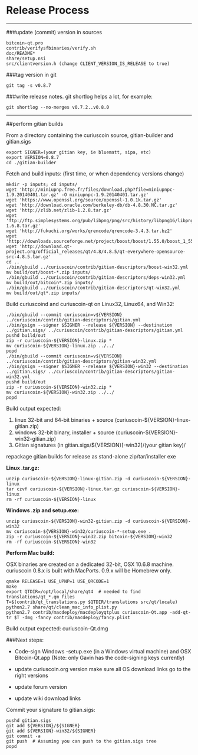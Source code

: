 Release Process
====================

* * *

###update (commit) version in sources


	bitcoin-qt.pro
	contrib/verifysfbinaries/verify.sh
	doc/README*
	share/setup.nsi
	src/clientversion.h (change CLIENT_VERSION_IS_RELEASE to true)

###tag version in git

	git tag -s v0.8.7

###write release notes. git shortlog helps a lot, for example:

	git shortlog --no-merges v0.7.2..v0.8.0

* * *

##perform gitian builds

 From a directory containing the curiuscoin source, gitian-builder and gitian.sigs
  
	export SIGNER=(your gitian key, ie bluematt, sipa, etc)
	export VERSION=0.8.7
	cd ./gitian-builder

 Fetch and build inputs: (first time, or when dependency versions change)

	mkdir -p inputs; cd inputs/
	wget 'http://miniupnp.free.fr/files/download.php?file=miniupnpc-1.9.20140401.tar.gz' -O miniupnpc-1.9.20140401.tar.gz'
	wget 'https://www.openssl.org/source/openssl-1.0.1k.tar.gz'
	wget 'http://download.oracle.com/berkeley-db/db-4.8.30.NC.tar.gz'
	wget 'http://zlib.net/zlib-1.2.8.tar.gz'
	wget 'ftp://ftp.simplesystems.org/pub/libpng/png/src/history/libpng16/libpng-1.6.8.tar.gz'
	wget 'http://fukuchi.org/works/qrencode/qrencode-3.4.3.tar.bz2'
	wget 'http://downloads.sourceforge.net/project/boost/boost/1.55.0/boost_1_55_0.tar.bz2'
	wget 'http://download.qt-project.org/official_releases/qt/4.8/4.8.5/qt-everywhere-opensource-src-4.8.5.tar.gz'
	cd ..
	./bin/gbuild ../curiuscoin/contrib/gitian-descriptors/boost-win32.yml
	mv build/out/boost-*.zip inputs/
	./bin/gbuild ../curiuscoin/contrib/gitian-descriptors/deps-win32.yml
	mv build/out/bitcoin*.zip inputs/
	./bin/gbuild ../curiuscoin/contrib/gitian-descriptors/qt-win32.yml
	mv build/out/qt*.zip inputs/

 Build curiuscoind and curiuscoin-qt on Linux32, Linux64, and Win32:
  
	./bin/gbuild --commit curiuscoin=v${VERSION} ../curiuscoin/contrib/gitian-descriptors/gitian.yml
	./bin/gsign --signer $SIGNER --release ${VERSION} --destination ../gitian.sigs/ ../curiuscoin/contrib/gitian-descriptors/gitian.yml
	pushd build/out
	zip -r curiuscoin-${VERSION}-linux.zip *
	mv curiuscoin-${VERSION}-linux.zip ../../
	popd
	./bin/gbuild --commit curiuscoin=v${VERSION} ../curiuscoin/contrib/gitian-descriptors/gitian-win32.yml
	./bin/gsign --signer $SIGNER --release ${VERSION}-win32 --destination ../gitian.sigs/ ../curiuscoin/contrib/gitian-descriptors/gitian-win32.yml
	pushd build/out
	zip -r curiuscoin-${VERSION}-win32.zip *
	mv curiuscoin-${VERSION}-win32.zip ../../
	popd

  Build output expected:

  1. linux 32-bit and 64-bit binaries + source (curiuscoin-${VERSION}-linux-gitian.zip)
  2. windows 32-bit binary, installer + source (curiuscoin-${VERSION}-win32-gitian.zip)
  3. Gitian signatures (in gitian.sigs/${VERSION}[-win32]/(your gitian key)/

repackage gitian builds for release as stand-alone zip/tar/installer exe

**Linux .tar.gz:**

	unzip curiuscoin-${VERSION}-linux-gitian.zip -d curiuscoin-${VERSION}-linux
	tar czvf curiuscoin-${VERSION}-linux.tar.gz curiuscoin-${VERSION}-linux
	rm -rf curiuscoin-${VERSION}-linux

**Windows .zip and setup.exe:**

	unzip curiuscoin-${VERSION}-win32-gitian.zip -d curiuscoin-${VERSION}-win32
	mv curiuscoin-${VERSION}-win32/curiuscoin-*-setup.exe .
	zip -r curiuscoin-${VERSION}-win32.zip bitcoin-${VERSION}-win32
	rm -rf curiuscoin-${VERSION}-win32

**Perform Mac build:**

  OSX binaries are created on a dedicated 32-bit, OSX 10.6.8 machine.
  curiuscoin 0.8.x is built with MacPorts.  0.9.x will be Homebrew only.

	qmake RELEASE=1 USE_UPNP=1 USE_QRCODE=1
	make
	export QTDIR=/opt/local/share/qt4  # needed to find translations/qt_*.qm files
	T=$(contrib/qt_translations.py $QTDIR/translations src/qt/locale)
	python2.7 share/qt/clean_mac_info_plist.py
	python2.7 contrib/macdeploy/macdeployqtplus curiuscoin-Qt.app -add-qt-tr $T -dmg -fancy contrib/macdeploy/fancy.plist

 Build output expected: curiuscoin-Qt.dmg

###Next steps:

* Code-sign Windows -setup.exe (in a Windows virtual machine) and
  OSX Bitcoin-Qt.app (Note: only Gavin has the code-signing keys currently)

* update curiuscoin.org version
  make sure all OS download links go to the right versions

* update forum version

* update wiki download links

Commit your signature to gitian.sigs:

	pushd gitian.sigs
	git add ${VERSION}/${SIGNER}
	git add ${VERSION}-win32/${SIGNER}
	git commit -a
	git push  # Assuming you can push to the gitian.sigs tree
	popd


